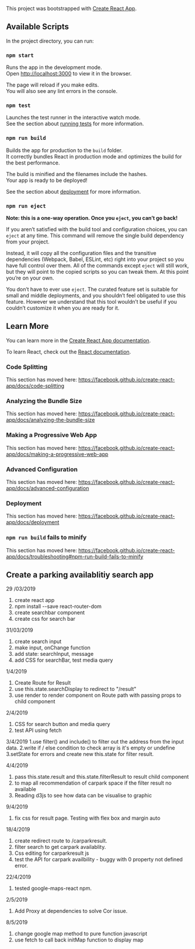 This project was bootstrapped with [Create React App](https://github.com/facebook/create-react-app).

## Available Scripts

In the project directory, you can run:

### `npm start`

Runs the app in the development mode.<br>
Open [http://localhost:3000](http://localhost:3000) to view it in the browser.

The page will reload if you make edits.<br>
You will also see any lint errors in the console.

### `npm test`

Launches the test runner in the interactive watch mode.<br>
See the section about [running tests](https://facebook.github.io/create-react-app/docs/running-tests) for more information.

### `npm run build`

Builds the app for production to the `build` folder.<br>
It correctly bundles React in production mode and optimizes the build for the best performance.

The build is minified and the filenames include the hashes.<br>
Your app is ready to be deployed!

See the section about [deployment](https://facebook.github.io/create-react-app/docs/deployment) for more information.

### `npm run eject`

**Note: this is a one-way operation. Once you `eject`, you can’t go back!**

If you aren’t satisfied with the build tool and configuration choices, you can `eject` at any time. This command will remove the single build dependency from your project.

Instead, it will copy all the configuration files and the transitive dependencies (Webpack, Babel, ESLint, etc) right into your project so you have full control over them. All of the commands except `eject` will still work, but they will point to the copied scripts so you can tweak them. At this point you’re on your own.

You don’t have to ever use `eject`. The curated feature set is suitable for small and middle deployments, and you shouldn’t feel obligated to use this feature. However we understand that this tool wouldn’t be useful if you couldn’t customize it when you are ready for it.

## Learn More

You can learn more in the [Create React App documentation](https://facebook.github.io/create-react-app/docs/getting-started).

To learn React, check out the [React documentation](https://reactjs.org/).

### Code Splitting

This section has moved here: https://facebook.github.io/create-react-app/docs/code-splitting

### Analyzing the Bundle Size

This section has moved here: https://facebook.github.io/create-react-app/docs/analyzing-the-bundle-size

### Making a Progressive Web App

This section has moved here: https://facebook.github.io/create-react-app/docs/making-a-progressive-web-app

### Advanced Configuration

This section has moved here: https://facebook.github.io/create-react-app/docs/advanced-configuration

### Deployment

This section has moved here: https://facebook.github.io/create-react-app/docs/deployment

### `npm run build` fails to minify

This section has moved here: https://facebook.github.io/create-react-app/docs/troubleshooting#npm-run-build-fails-to-minify

## Create a parking availablitiy search app
29 /03/2019
1. create react app
2. npm install --save react-router-dom
3. create searchbar component
4. create css for search bar

31/03/2019
1. create search input
2. make input, onChange function
3. add state: searchInput, message
4. add CSS for searchBar, test media query

1/4/2019
1. Create Route for Result
2. use this.state.searchDisplay to redirect to "/result"
3. use render to render component on Route path with passing props to child component

2/4/2019
1. CSS for search button and media query
2. test API using fetch  

3/4/2019
1.use filter() and include() to filter out the address from the input data.
2.write if / else condition to check array is it's empty or undefine
3.setState for errors and create new this.state for filter result.

4/4/2019
1. pass this.state.result and this.state.filterResult to result child component
2. to map all recommendation of carpark space if the filter result no available
3. Reading d3js to see how data can be visualise to graphic

9/4/2019
1. fix css for result page. Testing with flex box and margin auto

18/4/2019
1. create redirect route to /carparkresult.
2. filter search to get carpark availablity. 
3. Css editing for carparkresult js
4. test the API for carpark availbility - buggy with 0 property not defined error.

22/4/2019
1. tested google-maps-react npm.

2/5/2019
1. Add Proxy at dependencies to solve Cor issue.

8/5/2019
1. change google map method to pure function javascript
2. use fetch to call back initMap function to display map